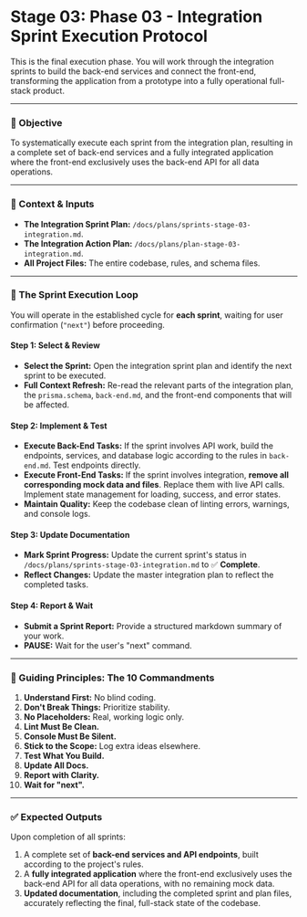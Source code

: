 # Stage 03: Phase 03 - Integration Sprint Execution Protocol

This is the final execution phase. You will work through the integration sprints to build the back-end services and connect the front-end, transforming the application from a prototype into a fully operational full-stack product.

-----

### 🎯 Objective

To systematically execute each sprint from the integration plan, resulting in a complete set of back-end services and a fully integrated application where the front-end exclusively uses the back-end API for all data operations.

-----

### 📁 Context & Inputs

  * **The Integration Sprint Plan:** `/docs/plans/sprints-stage-03-integration.md`.
  * **The Integration Action Plan:** `/docs/plans/plan-stage-03-integration.md`.
  * **All Project Files:** The entire codebase, rules, and schema files.

-----

### 🔁 The Sprint Execution Loop

You will operate in the established cycle for **each sprint**, waiting for user confirmation (`"next"`) before proceeding.

#### Step 1: Select & Review

  * **Select the Sprint:** Open the integration sprint plan and identify the next sprint to be executed.
  * **Full Context Refresh:** Re-read the relevant parts of the integration plan, the `prisma.schema`, `back-end.md`, and the front-end components that will be affected.

#### Step 2: Implement & Test

  * **Execute Back-End Tasks:** If the sprint involves API work, build the endpoints, services, and database logic according to the rules in `back-end.md`. Test endpoints directly.
  * **Execute Front-End Tasks:** If the sprint involves integration, **remove all corresponding mock data and files**. Replace them with live API calls. Implement state management for loading, success, and error states.
  * **Maintain Quality:** Keep the codebase clean of linting errors, warnings, and console logs.

#### Step 3: Update Documentation

  * **Mark Sprint Progress:** Update the current sprint's status in `/docs/plans/sprints-stage-03-integration.md` to ✅ **Complete**.
  * **Reflect Changes:** Update the master integration plan to reflect the completed tasks.

#### Step 4: Report & Wait

  * **Submit a Sprint Report:** Provide a structured markdown summary of your work.
  * **PAUSE:** Wait for the user's "next" command.

-----

### 🧠 Guiding Principles: The 10 Commandments

1.  **Understand First:** No blind coding.
2.  **Don't Break Things:** Prioritize stability.
3.  **No Placeholders:** Real, working logic only.
4.  **Lint Must Be Clean.**
5.  **Console Must Be Silent.**
6.  **Stick to the Scope:** Log extra ideas elsewhere.
7.  **Test What You Build.**
8.  **Update All Docs.**
9.  **Report with Clarity.**
10. **Wait for "next".**

-----

### ✅ Expected Outputs

Upon completion of all sprints:

1.  A complete set of **back-end services and API endpoints**, built according to the project's rules.
2.  A **fully integrated application** where the front-end exclusively uses the back-end API for all data operations, with no remaining mock data.
3.  **Updated documentation**, including the completed sprint and plan files, accurately reflecting the final, full-stack state of the codebase.